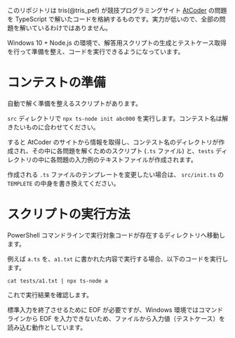
このリポジトリは tris(@tris_pef) が競技プログラミングサイト [AtCoder](https://atcoder.jp/) の問題を TypeScript で解いたコードを格納するものです。実力が低いので、全部の問題を解いているわけではありません。

Windows 10 + Node.js の環境で、解答用スクリプトの生成とテストケース取得を行って準備を整え、コードを実行できるようになっています。

# コンテストの準備

自動で解く準備を整えるスクリプトがあります。

`src` ディレクトリで `npx ts-node init abc000` を実行します。コンテスト名は解きたいものに合わせてください。

すると AtCoder のサイトから情報を取得し、コンテスト名のディレクトリが作成され、その中に各問題を解くためのスクリプト (`.ts` ファイル) と、`tests` ディレクトリの中に各問題の入力例のテキストファイルが作成されます。

作成される `.ts` ファイルのテンプレートを変更したい場合は、 `src/init.ts` の `TEMPLETE` の中身を書き換えてください。

# スクリプトの実行方法

PowerShell コマンドラインで実行対象コードが存在するディレクトリへ移動します。

例えば `a.ts` を、`a1.txt` に書かれた内容で実行する場合、以下のコードを実行します。

```
cat tests/a1.txt | npx ts-node a
```

これで実行結果を確認します。

標準入力を終了させるために EOF が必要ですが、Windows 環境ではコマンドラインから EOF を入力できないため、ファイルから入力値（テストケース）を読み込む動作としています。
